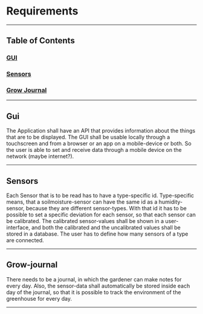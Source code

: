 # Requirements

---
## Table of Contents
### [GUI](#gui)
### [Sensors](#sensors)
### [Grow Journal](#grow-journal)

---
## Gui
The Application shall have an API that provides information about the things that are to be displayed.
The GUI shall be usable locally through a touchscreen and from a browser or an app on a mobile-device or both. 
So the user is able to set and receive data through a mobile device on the network (maybe internet?).

---
## Sensors
Each Sensor that is to be read has to have a type-specific id. Type-specific means, that a soilmoisture-sensor can have 
the same id as a humidity-sensor, because they are different sensor-types. With that id it has to be possible to set a 
specific deviation for each sensor, so that each sensor can be calibrated. The calibrated sensor-values shall be shown 
in a user-interface, and both the calibrated and the uncalibrated values shall be stored in a database.
The user has to define how many sensors of a type are connected.

---
## Grow-journal
There needs to be a journal, in which the gardener can make notes for every day.
Also, the sensor-data shall automatically be stored inside each day of the journal, so that it is possible to track the environment of the greenhouse for every day.

---
